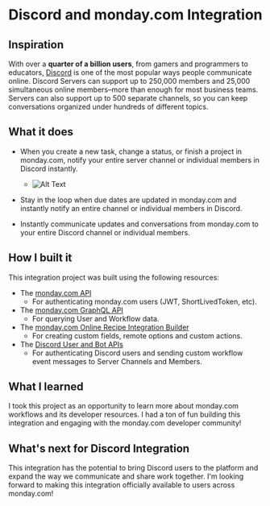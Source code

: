 # Discord and monday.com Integration

## Inspiration
With over a **quarter of a billion users**, from gamers and programmers to educators, [Discord](https://discord.com) is one of the most popular ways people communicate online. Discord Servers can support up to 250,000 members and 25,000 simultaneous online members–more than enough for most business teams. Servers can also support up to 500 separate channels, so you can keep conversations organized under hundreds of different topics.

## What it does
- When you create a new task, change a status, or finish a project in monday.com, notify your entire server channel or individual members in Discord instantly.
  - ![Alt Text](https://media.giphy.com/media/Q08eN9EmcTY8WSc7fO/giphy.gif)

- Stay in the loop when due dates are updated in monday.com and instantly notify an entire channel or individual members in Discord.
- Instantly communicate updates and conversations from monday.com to your entire Discord channel or individual members.

## How I built it
This integration project was built using the following resources:
- The [monday.com API](https://support.monday.com/hc/en-us/articles/360005144659-Does-monday-com-have-an-API-)
  - For authenticating monday.com users (JWT, ShortLivedToken, etc).
- The [monday.com GraphQL API](https://monday.com/developers/v2)
  - For querying User and Workflow data.
- The [monday.com Online Recipe Integration Builder](https://support.monday.com/hc/en-us/articles/360012254440-Build-your-own-custom-automation)
  - For creating custom fields, remote options and custom actions.
- The [Discord User and Bot APIs](https://discord.com/developers/docs/reference)
  - For authenticating Discord users and sending custom workflow event messages to Server Channels and Members.

## What I learned
I took this project as an opportunity to learn more about monday.com workflows and its developer resources. I had a ton of fun building this integration and engaging with the monday.com developer community!

## What's next for Discord Integration
This integration has the potential to bring Discord users to the platform and expand the way we communicate and share work together. I'm looking forward to making this integration officially available to users across monday.com!
